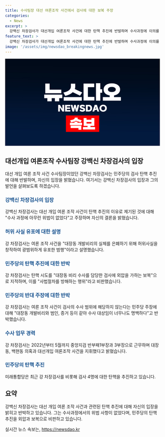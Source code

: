 ```yaml
---
title: 수사팀장 대선 여론조작 사건에서 검사에 대한 보복 주장
categories:
  - News
excerpt: >
  강백신 차장검사가 대선개입 여론조작 사건에 대한 탄핵 추진에 반발하며 수사과정에 이의를 제기했다. 그는 이를 검사에 대한 보복으로 해석하고, 여론 조작 사건은 대장동 개발비리를 숨기기 위한 허위사실 유포라 주장했다. 이에 대해 민주당은 수사 범위에 해당하지 않는다고 주장했지만, 강 차장검사는 명백하게 수사 대상이라고 반박했다. 강 차장검사는 대선개입 여론조작 사건을 지휘하며 최근 민주당에 의해 탄핵 추진을 받고 있다.
feature_text: >
  강백신 차장검사가 대선개입 여론조작 사건에 대한 탄핵 추진에 반발하며 수사과정에 이의를 제기했다. 그는 이를 검사에 대한 보복으로 해석하고, 여론 조작 사건은 대장동 개발비리를 숨기기 위한 허위사실 유포라 주장했다. 이에 대해 민주당은 수사 범위에 해당하지 않는다고 주장했지만, 강 차장검사는 명백하게 수사 대상이라고 반박했다. 강 차장검사는 대선개입 여론조작 사건을 지휘하며 최근 민주당에 의해 탄핵 추진을 받고 있다.
image: '/assets/img/newsdao_breakingnews.jpg'
---
```


<p><img src="/assets/img/newsdao_breakingnews.jpg" alt="implanttips 속보" /></p>

<h2 data-ke-size="size26">대선개입 여론조작 수사팀장 강백신 차장검사의 입장</h2>

<p data-ke-size="size16">대선 개입 여론 조작 사건 수사팀장이었던 강백신 차장검사는 민주당의 검사 탄핵 추진에 대해 반발하며, 자신의 입장을 밝혔습니다. 여기서는 강백신 차장검사의 입장과 그의 발언을 살펴보도록 하겠습니다.</p>

<h3><b><span style="color: #1a5490;">강백신 차장검사의 입장</span></b></h3>

<p>강백신 차장검사는 대선 개입 여론 조작 사건이 탄핵 추진의 이유로 제기된 것에 대해 "수사 과정에 아무런 위법이 없었다"고 주장하며 자신의 결론을 밝혔습니다.</p>

<h3><b><span style="color: #1a5490;">허위 사실 유포에 대한 설명</span></b></h3>

<p>강 차장검사는 여론 조작 사건을 "대장동 개발비리의 실체를 은폐하기 위해 허위사실을 창작하여 광범위하게 유포한 범행"이라고 설명했습니다.</p>

<h3><b><span style="color: #1a5490;">민주당의 탄핵 추진에 대한 반박</span></b></h3>

<p>강 차장검사는 탄핵 시도를 "대장동 비리 수사를 담당한 검사에 외압을 가하는 보복"으로 지적하며, 이를 "사법절차를 방해하는 행위"라고 비판했습니다.</p>

<h3><b><span style="color: #1a5490;">민주당의 반대 주장에 대한 반박</span></b></h3>

<p>강 차장검사는 여론 조작 사건이 검사의 수사 범위에 해당하지 않는다는 민주당 주장에 대해 "대장동 개발비리와 범인, 증거 등이 같아 수사 대상임이 너무나도 명백하다"고 반박했습니다.</p>

<h3><b><span style="color: #1a5490;">수사 업무 경력</span></b></h3>

<p>강 차장검사는 2022년부터 5월까지 중앙지검 반부패1부장과 3부장으로 근무하며 대장동, 백현동 의혹과 대선개입 여론조작 사건을 지휘했다고 밝혔습니다.</p>

<h3><b><span style="color: #1a5490;">민주당의 탄핵 추진</span></b></h3>

<p>미래통합당은 최근 강 차장검사를 비롯해 검사 4명에 대한 탄핵을 추진하고 있습니다.</p>

<h2 data-ke-size="size26">요약</h2>

<p data-ke-size="size16">강백신 차장검사는 대선 개입 여론 조작 사건과 관련된 탄핵 추진에 대해 자신의 입장을 밝히고 반박하고 있습니다. 그는 수사과정에서의 위법 사항이 없었다며, 민주당의 탄핵 추진을 외압과 보복으로 비판하고 있습니다.</p>
실시간 뉴스 속보는, <a href="https://newsdao.kr" rel="dofollow">https://newsdao.kr</a>


